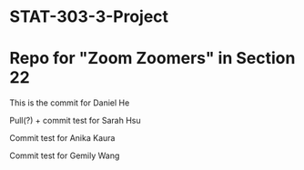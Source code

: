 # STAT-303-3-Project

# Repo for "Zoom Zoomers" in Section 22

This is the commit for Daniel He

Pull(?) + commit test for Sarah Hsu

Commit test for Anika Kaura

Commit test for Gemily Wang